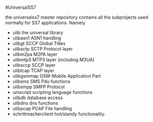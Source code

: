 #UniversalSS7

the universalss7 master repository contains all the subprojects
used normally for SS7 applications. Namely


* ulib   the universal library
* ulibasn1   ASN1 handling
* ulibgt      SCCP Global Titles
* ulibsctp    SCTP Protocol layer
* ulibm2pa    M2PA layer
* ulibmtp3    MTP3 layer (including M3UA)
* ulibsccp    SCCP layer 
* ulibtcap    TCAP layer
* ulibgsmmap  GSM-Mobile Application Part
* ulibsms     SMS Pdu functions
* ulibsmpp    SMPP Protocol
* umscript    scripting language functions
* ulibdb      database access
* ulibdns     dns functions
* ulibpcap    PCAP File handling
* schrittmacherclient   hot/standy functionality.

